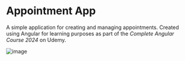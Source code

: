 # Appointment App

A simple application for creating and managing appointments. Created using Angular for learning purposes as part of the _Complete Angular Course 2024_ on Udemy.

![image](https://github.com/user-attachments/assets/1506e7a1-8d6b-453d-a20b-2d5e91270563)
